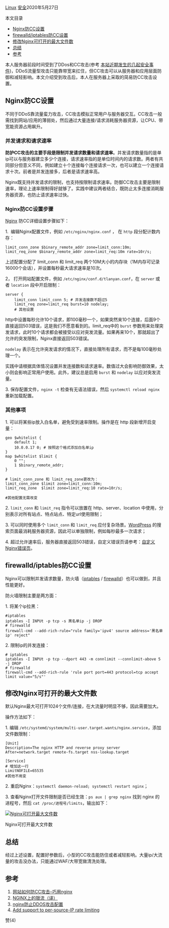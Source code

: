  [Linux](https://itlanyan.com/category/linux/) [安全](https://itlanyan.com/category/%e5%ae%89%e5%85%a8/)2020年5月27日

本文目录

-   [Nginx防CC设置](https://itlanyan.com/server-protect-cc-attack/#bnp_i_1)
-   [firewalld/iptables防CC设置](https://itlanyan.com/server-protect-cc-attack/#bnp_i_2)
-   [修改Nginx可打开的最大文件数](https://itlanyan.com/server-protect-cc-attack/#bnp_i_3)
-   [总结](https://itlanyan.com/server-protect-cc-attack/#bnp_i_4)
-   [参考](https://itlanyan.com/server-protect-cc-attack/#bnp_i_5)

本人服务器前段时间受到了DDos和CC攻击(参考 [本站近期发生的几起安全事件](https://itlanyan.com/site-recent-security-events/))，DDoS流量型攻击只能靠带宽来扛住，但CC攻击可以从服务器和应用层面防御和减轻影响。本文介绍受到攻击后，本人在服务器上采取的简易防CC攻击设置。

## Nginx防CC设置

不同于DDoS靠流量蛮力攻击，CC攻击模拟正常用户与服务器交互。CC攻击一般需找到网站/应用的薄弱处，然后通过大量连接/请求消耗服务器资源，让CPU、带宽能资源占用飙升。

### 并发请求和请求速率

**防护CC攻击的主要手段是限制并发请求数量和请求速率**。并发请求数量指的是单ip可以与服务器建立多少个连接，请求速率指的是单位时间内的请求数。两者有共同部分但意义不同，例如建立十个连接每个连接请求一次，也可以建立一个连接请求十次。前者是并发连接多，后者是请求速率高。

Nginx既支持并发请求的限制，也支持按限制请求速率。防御CC攻击主要是限制速率，理论上速率限制得好就够了。实践中建议两者结合，既防止太多连接消耗服务器资源，也防止请求速率过快。

### Nginx防CC设置步骤

[Nginx](https://itlanyan.com/tag/nginx) 防CC详细设置步骤如下：

1.  编辑Nginx配置文件，例如 `/etc/nginx/nginx.conf` ， 在 `http` 段分配计数内存：

```
limit_conn_zone $binary_remote_addr zone=limit_conn:10m;
limit_req_zone $binary_remote_addr zone=limit_req:10m rate=10r/s;
```

上述配置分配了 limit\_conn 和 limit\_req 两个10M大小的内存块（1M内存可记录16000个会话），并设置每秒最大请求速率是10次。

2， 打开网站配置文件，例如 `/etc/nginx/conf.d/tlanyan.conf`，在 `server` 或者 `location` 段中开启限制：

```
server {
    limit_conn limit_conn 5; # 并发连接数不超过5
    limit_req zone=limit_req burst=10 nodelay;
    # 其他设置
```

http中设置每秒允许10个请求，即100毫秒一个，如果突然来10个连接，后面9个直接返回503错误，这是我们不愿意看到的。limit\_req中的 `burst` 参数用来处理突发请求，此时10个请求都会被接受以应对突发流量。如果再来10个，那就超出了允许的突发限制，Nginx直接返回503错误。

`nodelay` 表示在允许突发请求的情况下，直接处理所有请求，而不是每100毫秒处理一个。

实践中请根据具体情况设置并发连接数和请求速率。数值过大会影响防御效果，太小则会影响正常用户使用。此外，建议总是启用 `burst` 和 `nodelay` 以应对突发流量。

3\. 保存配置文件，`nginx -t` 检查有无语法错误，然后 `systemctl reload nginx` 重新加载配置。

### 其他事项

1\. 可以将某些ip放入白名单，避免受到速率限制。操作是在 http 段新增开启变量：

```
geo $whitelist {
    default 1;
    10.0.0.17 0; # 按照这个格式添加白名单ip
}
map $whitelist $limit {
    0 "";
    1 $binary_remote_addr;
}

# limit_conn_zone 和 limit_req_zone更改为：
limit_conn_zone $limit zone=limit_conn:10m;
limit_req_zone  $limit zone=limit_req:10 rate=10r/s;

#其他配置无需改变
```

2\. `limit_conn` 和 `limit_req` 指令可以放置在 http、server、location 中使用，分别表示对所有站点、特点站点、特定url使用限制；

3\. 可以同时使用多个 `limit_conn` 和 `limit_req` 应付复杂场景。[WordPress](https://itlanyan.com/category/wordpress) 的搜索页面最消耗服务器资源，因此可以单独限制，例如每秒最多一次请求；

4\. 超过允许速率后，服务器直接返回503错误，自定义错误页请参考：[自定义Nginx错误页](https://itlanyan.com/nginx-custom-error-page/)。

## firewalld/iptables防CC设置

Nginx可以限制并发请求数量，防火墙（[iptables](https://itlanyan.com/tag/iptables) / [firewalld](https://itlanyan.com/tag/firewalld)）也可以做到，并且性能更好。

防火墙限制主要是两方面：

1\. 将某个ip拉黑：

```
#iptables
iptables -I INPUt -p tcp -s 黑名单ip -j DROP
# firewalld
firewall-cmd --add-rich-rule="rule family='ipv4' source address='黑名单ip' reject"
```

2\. 限制ip的并发连接：

```
# iptables
iptables -I INPUt -p tcp --dport 443 -m connlimit --connlimit-above 5 -j DROP
# firewalld
firewall-cmd --add-rich-rule 'rule port port=443 protocol=tcp accept limit value="5/s"'
```

## 修改Nginx可打开的最大文件数

默认Nginx最大可打开1024个文件/连接，在大流量时明显不够，因此需要加大。

操作方法如下：

1\. 编辑 `/etc/systemd/system/multi-user.target.wants/nginx.service`，添加文件数限制：

```
[Unit]
Description=The nginx HTTP and reverse proxy server
After=network.target remote-fs.target nss-lookup.target

[Service]
# 增加这一行
LimitNOFILE=65535
#其他不用变
```

2\. 重启Nginx：`systemctl daemon-reload; systemctl restart nginx`；

3\. 查看Nginx打开文件限制是否已经生效：`ps aux | grep nginx` 找到 nginx 的进程号，然后 `cat /proc/进程号/limits`，输出如下：

[![Nginx可打开最大文件数](https://itlanyan.com/wp-content/uploads/2020/04/Nginx%E5%8F%AF%E6%89%93%E5%BC%80%E6%9C%80%E5%A4%A7%E6%96%87%E4%BB%B6%E6%95%B0-1024x465.jpg)](https://itlanyan.com/server-protect-cc-attack/nginx%e5%8f%af%e6%89%93%e5%bc%80%e6%9c%80%e5%a4%a7%e6%96%87%e4%bb%b6%e6%95%b0/)

Nginx可打开最大文件数

## 总结

经过上述设置，配置好参数后，小型的CC攻击能防住或者减轻影响。大量ip/大流量的攻击没办法，只能通过WAF/大带宽做清洗处理。

## 参考

1.  [网站如何防CC攻击–巧用nginx](https://www.xiaoweigod.com/webserver/1545.html)
2.  [NGINX上的限流（译）](https://www.jianshu.com/p/2cf3d9609af3)
3.  [nginx防止DDOS攻击配置](http://www.52os.net/articles/nginx-anti-ddos-setting.html)
4.  [Add support to per-source-IP rate limiting](https://github.com/firewalld/firewalld/issues/70)

赞(4)